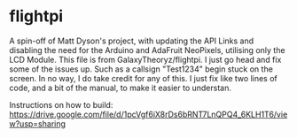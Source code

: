 # flightpi

A spin-off of Matt Dyson's project, with updating the API Links and disabling the need for the Arduino and AdaFruit NeoPixels, utilising only the LCD Module. This file is from GalaxyTheoryz/flightpi. I just go head and fix some of the issues up. Such as a callsign "Test1234" begin stuck on the screen. In no way, I do take credit for any of this. I just fix like two lines of code, and a bit of the manual, to make it easier to understan. 

Instructions on how to build: https://drive.google.com/file/d/1pcVgf6iX8rDs6bRNT7LnQPQ4_6KLH1T6/view?usp=sharing
